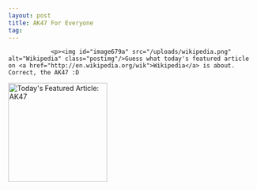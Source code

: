 ```yaml
---
layout: post
title: AK47 For Everyone
tag: 
---
```



                <p><img id="image679a" src="/uploads/wikipedia.png" alt="Wikipedia" class="postimg"/>Guess what today's featured article on <a href="http://en.wikipedia.org/wik">Wikipedia</a> is about. Correct, the AK47 :D
<a class="imagelink" href="/uploads/featured.png" title="Today's Featured Article: AK47"><img id="image734" src="/uploads/featured.thumbnail.png" width="200" alt="Today's Featured Article: AK47" /></a></p>
            
